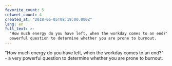 ```yaml
---
favorite_count: 5
retweet_count: 4
created_at: "2018-06-05T08:19:00.000Z"
lang: en
full_text: >-
  "How much energy do you have left, when the workday comes to an end?" - a very
  powerful question to determine whether you are prone to burnout.
---
```


"How much energy do you have left, when the workday comes to an end?" - a very
powerful question to determine whether you are prone to burnout.
